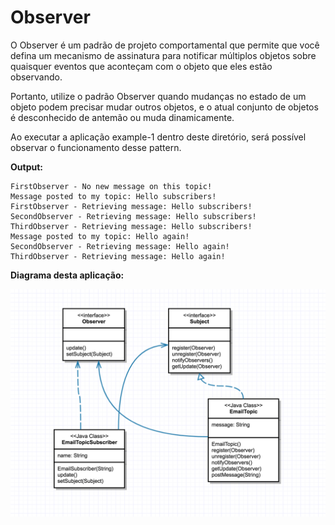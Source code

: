 # Observer

O Observer é um padrão de projeto comportamental que permite que você defina um mecanismo de assinatura para notificar múltiplos objetos sobre quaisquer eventos que aconteçam com o objeto que eles estão observando. 

Portanto, utilize o padrão Observer quando mudanças no estado de um objeto podem precisar mudar outros objetos, e o atual conjunto de objetos é desconhecido de antemão ou muda dinamicamente.

Ao executar a aplicação example-1 dentro deste diretório, será possível observar o funcionamento desse pattern. 

**Output:**

```
FirstObserver - No new message on this topic!
Message posted to my topic: Hello subscribers!
FirstObserver - Retrieving message: Hello subscribers!
SecondObserver - Retrieving message: Hello subscribers!
ThirdObserver - Retrieving message: Hello subscribers!
Message posted to my topic: Hello again!
SecondObserver - Retrieving message: Hello again!
ThirdObserver - Retrieving message: Hello again!
```

**Diagrama desta aplicação:**

![Diagrama](doc/ObserverPattern.png)